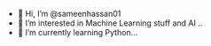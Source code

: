 - 👋 Hi, I’m @sameenhassan01
- 👀 I’m interested in Machine Learning stuff and AI ..
- 🌱 I’m currently learning Python...

